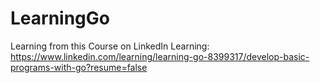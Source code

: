 # LearningGo
Learning from this Course on LinkedIn Learning: https://www.linkedin.com/learning/learning-go-8399317/develop-basic-programs-with-go?resume=false
